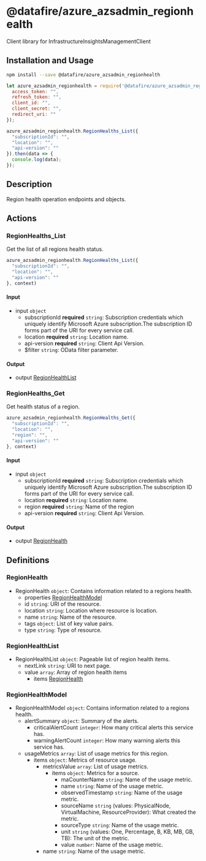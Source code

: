 # @datafire/azure_azsadmin_regionhealth

Client library for InfrastructureInsightsManagementClient

## Installation and Usage
```bash
npm install --save @datafire/azure_azsadmin_regionhealth
```
```js
let azure_azsadmin_regionhealth = require('@datafire/azure_azsadmin_regionhealth').create({
  access_token: "",
  refresh_token: "",
  client_id: "",
  client_secret: "",
  redirect_uri: ""
});

azure_azsadmin_regionhealth.RegionHealths_List({
  "subscriptionId": "",
  "location": "",
  "api-version": ""
}).then(data => {
  console.log(data);
});
```

## Description

Region health operation endpoints and objects.

## Actions

### RegionHealths_List
Get the list of all regions health status.


```js
azure_azsadmin_regionhealth.RegionHealths_List({
  "subscriptionId": "",
  "location": "",
  "api-version": ""
}, context)
```

#### Input
* input `object`
  * subscriptionId **required** `string`: Subscription credentials which uniquely identify Microsoft Azure subscription.The subscription ID forms part of the URI for every service call.
  * location **required** `string`: Location name.
  * api-version **required** `string`: Client Api Version.
  * $filter `string`: OData filter parameter.

#### Output
* output [RegionHealthList](#regionhealthlist)

### RegionHealths_Get
Get health status of a region.


```js
azure_azsadmin_regionhealth.RegionHealths_Get({
  "subscriptionId": "",
  "location": "",
  "region": "",
  "api-version": ""
}, context)
```

#### Input
* input `object`
  * subscriptionId **required** `string`: Subscription credentials which uniquely identify Microsoft Azure subscription.The subscription ID forms part of the URI for every service call.
  * location **required** `string`: Location name.
  * region **required** `string`: Name of the region
  * api-version **required** `string`: Client Api Version.

#### Output
* output [RegionHealth](#regionhealth)



## Definitions

### RegionHealth
* RegionHealth `object`: Contains information related to a regions health.
  * properties [RegionHealthModel](#regionhealthmodel)
  * id `string`: URI of the resource.
  * location `string`: Location where resource is location.
  * name `string`: Name of the resource.
  * tags `object`: List of key value pairs.
  * type `string`: Type of resource.

### RegionHealthList
* RegionHealthList `object`: Pageable list of region health items.
  * nextLink `string`: URI to next page.
  * value `array`: Array of region health items
    * items [RegionHealth](#regionhealth)

### RegionHealthModel
* RegionHealthModel `object`: Contains information related to a regions health.
  * alertSummary `object`: Summary of the alerts.
    * criticalAlertCount `integer`: How many critical alerts this service has.
    * warningAlertCount `integer`: How many warning alerts this service has.
  * usageMetrics `array`: List of usage metrics for this region.
    * items `object`: Metrics of resource usage.
      * metricsValue `array`: List of usage metrics.
        * items `object`: Metrics for a source.
          * maCounterName `string`: Name of the usage metric.
          * name `string`: Name of the usage metric.
          * observedTimestamp `string`: Name of the usage metric.
          * sourceName `string` (values: PhysicalNode, VirtualMachine, ResourceProvider): What created the metric.
          * sourceType `string`: Name of the usage metric.
          * unit `string` (values: One, Percentage, B, KB, MB, GB, TB): The unit of the metric.
          * value `number`: Name of the usage metric.
      * name `string`: Name of the usage metric.


